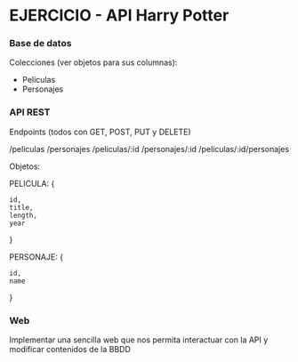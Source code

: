 # EJERCICIO - API Harry Potter

### Base de datos

Colecciones (ver objetos para sus columnas):
* Películas
* Personajes

### API REST

Endpoints (todos con GET, POST, PUT y DELETE)

/peliculas 
/personajes
/peliculas/:id
/personajes/:id
/peliculas/:id/personajes

Objetos:

PELICULA: {

    id,
    title,
    length,
    year

}

PERSONAJE: {

    id,
    name

}

### Web

Implementar una sencilla web que nos permita interactuar con la API y modificar contenidos de la BBDD
